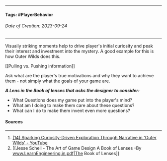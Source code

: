 __________________________________________________________________________
#### **Tags:** #PlayerBehavior 
###### *Date of Creation: 2023-09-24*
__________________________________________________________________________

Visually striking moments help to drive player's initial curiosity and peak their interest and investment into the mystery. A good example for this is how Outer Wilds does this.

[[Pulling vs. Pushing information]]

Ask what are the player's true motivations and why they want to achieve them - not simply what the goals of your game are.

***A Lens in the Book of lenses that asks the designer to consider:***
- What Questions does my game put into the player's mind?
- What am I doing to make them care about these questions?
- What can I do to make them invent even more questions?
#### Sources
__________________________________________________________________________
1. [(14) Sparking Curiosity-Driven Exploration Through Narrative in 'Outer Wilds' - YouTube](https://www.youtube.com/watch?v=QaGu9tGCNbI&t=1477s&ab_channel=GDC)
2. [[Jesse Schell - The Art of Game Design A Book of Lenses -By www.LearnEngineering.in.pdf|The Book of Lenses]]